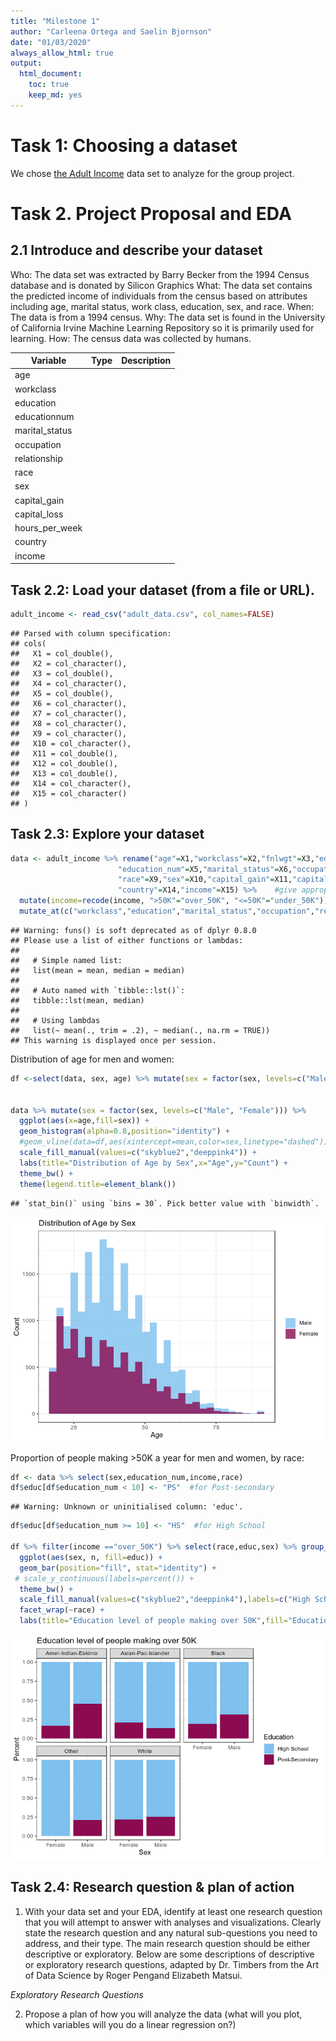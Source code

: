 ```yaml
---
title: "Milestone 1"
author: "Carleena Ortega and Saelin Bjornson"
date: "01/03/2020"
always_allow_html: true
output: 
  html_document:
    toc: true
    keep_md: yes
---
```




# Task 1: Choosing a dataset

We chose [the Adult Income](https://archive.ics.uci.edu/ml/datasets/adult) data set to analyze for the group project.


# Task 2. Project Proposal and EDA

## 2.1 Introduce and describe your dataset

Who: The data set was extracted by Barry Becker from the 1994 Census database and is donated by Silicon Graphics 
What: The data set contains the predicted income of individuals from the census based on attributes including age, marital status, work class, education, sex, and race.
When: The data is from a 1994 census.
Why: The data set is found in the University of California Irvine Machine Learning Repository so it is primarily used for learning.
How: The census data was collected by humans.

|Variable|Type|Description|
|--------|-------|------|
|age|||
|workclass|||
|education|||
|educationnum|||
|marital_status|||
|occupation|||
|relationship|||
|race|||
|sex|||
|capital_gain|||
|capital_loss|||
|hours_per_week|||
|country|||
|income|||


## Task 2.2: Load your dataset (from a file or URL).

```r
adult_income <- read_csv("adult_data.csv", col_names=FALSE)
```

```
## Parsed with column specification:
## cols(
##   X1 = col_double(),
##   X2 = col_character(),
##   X3 = col_double(),
##   X4 = col_character(),
##   X5 = col_double(),
##   X6 = col_character(),
##   X7 = col_character(),
##   X8 = col_character(),
##   X9 = col_character(),
##   X10 = col_character(),
##   X11 = col_double(),
##   X12 = col_double(),
##   X13 = col_double(),
##   X14 = col_character(),
##   X15 = col_character()
## )
```

## Task 2.3: Explore your dataset


```r
data <- adult_income %>% rename("age"=X1,"workclass"=X2,"fnlwgt"=X3,"education"=X4,
                        "education_num"=X5,"marital_status"=X6,"occupation"=X7,"relationship"=X8,
                        "race"=X9,"sex"=X10,"capital_gain"=X11,"capital_loss"=X12,"hours_per_week"=X13,
                        "country"=X14,"income"=X15) %>%    #give appropriate column names
  mutate(income=recode(income, ">50K"="over_50K", "<=50K"="under_50K")) %>%
  mutate_at(c("workclass","education","marital_status","occupation","relationship","race","sex","country"), funs(recode(., "?" = "NA")))   #replace "?" with NAs in categorical variables
```

```
## Warning: funs() is soft deprecated as of dplyr 0.8.0
## Please use a list of either functions or lambdas: 
## 
##   # Simple named list: 
##   list(mean = mean, median = median)
## 
##   # Auto named with `tibble::lst()`: 
##   tibble::lst(mean, median)
## 
##   # Using lambdas
##   list(~ mean(., trim = .2), ~ median(., na.rm = TRUE))
## This warning is displayed once per session.
```



Distribution of age for men and women:

```r
df <-select(data, sex, age) %>% mutate(sex = factor(sex, levels=c("Male", "Female"))) %>% group_by(sex)  %>% summarize(mean=mean(age))


data %>% mutate(sex = factor(sex, levels=c("Male", "Female"))) %>%
  ggplot(aes(x=age,fill=sex)) + 
  geom_histogram(alpha=0.8,position="identity") +
  #geom_vline(data=df,aes(xintercept=mean,color=sex,linetype="dashed"))+
  scale_fill_manual(values=c("skyblue2","deeppink4")) + 
  labs(title="Distribution of Age by Sex",x="Age",y="Count") +
  theme_bw() +
  theme(legend.title=element_blank())
```

```
## `stat_bin()` using `bins = 30`. Pick better value with `binwidth`.
```

![](Milestone-1_files/figure-html/unnamed-chunk-3-1.png)<!-- -->


Proportion of people making >50K a year for men and women, by race:

```r
df <- data %>% select(sex,education_num,income,race)
df$educ[df$education_num < 10] <- "PS"  #for Post-secondary
```

```
## Warning: Unknown or uninitialised column: 'educ'.
```

```r
df$educ[df$education_num >= 10] <- "HS"  #for High School

df %>% filter(income =="over_50K") %>% select(race,educ,sex) %>% group_by(race,educ,sex) %>% tally() %>%
  ggplot(aes(sex, n, fill=educ)) +
  geom_bar(position="fill", stat="identity") +
 # scale_y_continuous(labels=percent()) +
  theme_bw() +
  scale_fill_manual(values=c("skyblue2","deeppink4"),labels=c("High School","Post-Secondary")) + 
  facet_wrap(~race) +
  labs(title="Education level of people making over 50K",fill="Education",y="Percent",x="Sex")
```

![](Milestone-1_files/figure-html/unnamed-chunk-4-1.png)<!-- -->


## Task 2.4: Research question & plan of action
1. With your data set and your EDA, identify at least one research question that you will attempt to answer with analyses and visualizations. Clearly state the research question and any natural sub-questions you need to address, and their type. The main research question should be either descriptive or exploratory.
Below are some descriptions of descriptive or exploratory research questions, adapted by Dr. Timbers from the Art of Data Science by Roger Pengand Elizabeth Matsui. 

*Exploratory Research Questions* 

2. Propose a plan of how you will analyze the data (what will you plot, which variables will you do a linear regression on?)
